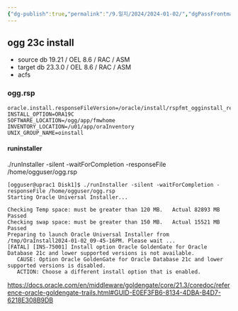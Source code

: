 ```yaml
---
{"dg-publish":true,"permalink":"/9.일지/2024/2024-01-02/","dgPassFrontmatter":true,"noteIcon":""}
---
```


## ogg 23c install

- source db 19.21 / OEL 8.6 / RAC / ASM
- target db 23.3.0 / OEL 8.6 / RAC / ASM
- acfs 
### ogg.rsp
```
oracle.install.responseFileVersion=/oracle/install/rspfmt_ogginstall_response_schema_v23_1_0
INSTALL_OPTION=ORA19C
SOFTWARE_LOCATION=/ogg/app/fmwhome
INVENTORY_LOCATION=/u01/app/oraInventory
UNIX_GROUP_NAME=oinstall
```
#### runinstaller
 ./runInstaller -silent -waitForCompletion -responseFile /home/ogguser/ogg.rsp
```
[ogguser@uprac1 Disk1]$ ./runInstaller -silent -waitForCompletion -responseFile /home/ogguser/ogg.rsp
Starting Oracle Universal Installer...

Checking Temp space: must be greater than 120 MB.   Actual 82893 MB    Passed
Checking swap space: must be greater than 150 MB.   Actual 15521 MB    Passed
Preparing to launch Oracle Universal Installer from /tmp/OraInstall2024-01-02_09-45-16PM. Please wait ...
[FATAL] [INS-75001] Install option Oracle GoldenGate for Oracle Database 21c and lower supported versions is not available.
   CAUSE: Option Oracle GoldenGate for Oracle Database 21c and lower supported versions is disabled.
   ACTION: Choose a different install option that is enabled.
```


https://docs.oracle.com/en/middleware/goldengate/core/21.3/coredoc/reference-oracle-goldengate-trails.html#GUID-E0EF3FB6-8134-4DBA-B4D7-6218E308B9DB